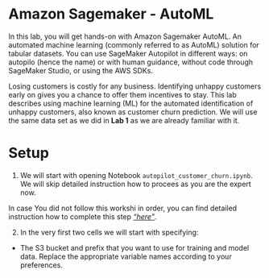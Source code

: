 # Amazon Sagemaker - AutoML  

In this lab, you will get hands-on with Amazon Sagemaker AutoML. An automated machine learning (commonly referred to as AutoML) solution for tabular datasets. You can use SageMaker Autopilot in different ways: on autopilo (hence the name) or with human guidance, without code through SageMaker Studio, or using the AWS SDKs.

Losing customers is costly for any business. Identifying unhappy customers early on gives you a chance to offer them incentives to stay. This lab describes using machine learning (ML) for the automated identification of unhappy customers, also known as customer churn prediction. We will use the same data set as we did in **Lab 1** as we are already familiar with it.  


# Setup

1. We will start with opening Notebook `autopilot_customer_churn.ipynb`. We will skip detailed instruction how to procees as you are the expert now.  
  
    
In case You did not follow this workshi in order, you can find detailed instruction how to complete this step [_“here”_](https://github.com/pawelmoniewski/AmazonSagemakerWorkshop/blob/main/Lab%201/README.md#data-preparation).  
  
  
2. In the very first two cells we will start with specifying:  
  
  - The S3 bucket and prefix that you want to use for training and model data. Replace the appropriate variable names according to your preferences.

